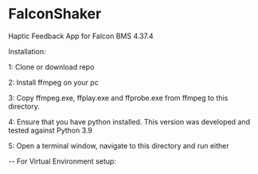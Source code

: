 # FalconShaker
Haptic Feedback App for Falcon BMS 4.37.4

Installation:

1: Clone or download repo

2: Install ffmpeg on your pc

3: Copy ffmpeg.exe, ffplay.exe and ffprobe.exe from ffmpeg to this directory.

4: Ensure that you have python installed. This version was developed and tested against Python 3.9

5: Open a terminal window, navigate to this directory and run either

-- For Virtual Environment setup:
	